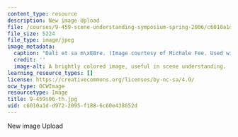 ```yaml
---
content_type: resource
description: New image Upload
file: /courses/9-459-scene-understanding-symposium-spring-2006/c6010a1dd9722095f1886c60e438652d_9-459s06-th.jpg
file_size: 5224
file_type: image/jpeg
image_metadata:
  caption: "Dali et sa m\xE8re. (Image courtesy of Michale Fee. Used with permission.)"
  credit: ''
  image-alt: A brightly colored image, useful in scene understanding.
learning_resource_types: []
license: https://creativecommons.org/licenses/by-nc-sa/4.0/
ocw_type: OCWImage
resourcetype: Image
title: 9-459s06-th.jpg
uid: c6010a1d-d972-2095-f188-6c60e438652d
---
```

New image Upload